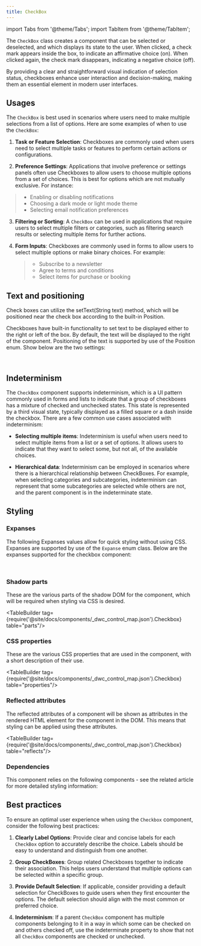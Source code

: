```yaml
---
title: CheckBox
---
```


import Tabs from '@theme/Tabs';
import TabItem from '@theme/TabItem';

<DocChip chip="shadow" />

<DocChip chip="name" label="dwc-checkbox" />

<JavadocLink type="foundation" location="com/webforj/component/optioninput/CheckBox" top='true'/>

The `CheckBox` class creates a component that can be selected or deselected, and which displays its state to the user. When clicked, a check mark appears inside the box, to indicate an affirmative choice (on). When clicked again, the check mark disappears, indicating a negative choice (off).

By providing a clear and straightforward visual indication of selection status, checkboxes enhance user interaction and decision-making, making them an essential element in modern user interfaces.

## Usages

The `CheckBox` is best used in scenarios where users need to make multiple selections from a list of options. Here are some examples of when to use the `CheckBox`:

1. **Task or Feature Selection**: Checkboxes are commonly used when users need to select multiple tasks or features to perform certain actions or configurations.

2. **Preference Settings**: Applications that involve preference or settings panels often use Checkboxes to allow users to choose multiple options from a set of choices. This is best for options which are not mutually exclusive. For instance:

> - Enabling or disabling notifications
> - Choosing a dark mode or light mode theme
> - Selecting email notification preferences

3. **Filtering or Sorting**: A `CheckBox` can be used in applications that require users to select multiple filters or categories, such as filtering search results or selecting multiple items for further actions.

4. **Form Inputs**: Checkboxes are commonly used in forms to allow users to select multiple options or make binary choices. For example:
   > - Subscribe to a newsletter
   > - Agree to terms and conditions
   > - Select items for purchase or booking

## Text and positioning

Check boxes can utilize the <JavadocLink type="foundation" location="com/webforj/component/AbstractOptionInput" code='true' suffix='#setText(java.lang.String)'>setText(String text)</JavadocLink> method, which will be positioned near the check box according to the built-in <JavadocLink type="foundation" location="com/webforj/component/TextPosition" code='true' suffix=''>Position</JavadocLink>.

Checkboxes have built-in functionality to set text to be displayed either to the right or left of the box. By default, the text will be displayed to the right of the component. Positioning of the text is supported by use of the <JavadocLink type="foundation" location="com/webforj/component/TextPosition" code='true' suffix=''>Position</JavadocLink> enum. Show below are the two settings: <br/>

<ComponentDemo 
path='https://demo.webforj.com/webapp/controlsamples/checkboxhorizontaltext?' 
javaE='https://raw.githubusercontent.com/webforj/webforj-docs-samples/refs/heads/main/src/main/java/com/webforj/samples/views/checkbox/CheckboxHorizontalTextView.java'
javaC='https://raw.githubusercontent.com/webforj/ControlSamples/main/src/main/code_snippets/checkbox/Horizontal.txt'
height = '200px'
/>

<br/>

## Indeterminism

The `CheckBox` component supports indeterminism, which is a UI pattern commonly used in forms and lists to indicate that a group of checkboxes has a mixture of checked and unchecked states. This state is represented by a third visual state, typically displayed as a filled square or a dash inside the checkbox. There are a few common use cases associated with indeterminism:

- **Selecting multiple items**: Indeterminism is useful when users need to select multiple items from a list or a set of options. It allows users to indicate that they want to select some, but not all, of the available choices.

- **Hierarchical data**: Indeterminism can be employed in scenarios where there is a hierarchical relationship between CheckBoxes. For example, when selecting categories and subcategories, indeterminism can represent that some subcategories are selected while others are not, and the parent component is in the indeterminate state.

<ComponentDemo 
path='https://demo.webforj.com/webapp/controlsamples/checkboxindeterminate?' 
javaE='https://raw.githubusercontent.com/webforj/webforj-docs-samples/refs/heads/main/src/main/java/com/webforj/samples/views/checkbox/CheckboxIndeterminateView.java'
javaC='https://raw.githubusercontent.com/webforj/ControlSamples/main/src/main/code_snippets/checkbox/Indeterminate.txt'
cssURL='https://raw.githubusercontent.com/webforj/ControlSamples/main/src/main/resources/css/checkbox/checkboxIndeterminate.css' 
height = '150px'
/>

## Styling

### Expanses

The following <JavadocLink type="foundation" location="com/webforj/component/Expanse"> Expanses values </JavadocLink> allow for quick styling without using CSS.
Expanses are supported by use of the `Expanse` enum class. Below are the expanses supported for the checkbox component: <br/>

<ComponentDemo 
path='https://demo.webforj.com/webapp/controlsamples/checkboxexpanse?' 
javaE='https://raw.githubusercontent.com/webforj/webforj-docs-samples/refs/heads/main/src/main/java/com/webforj/samples/views/checkbox/CheckboxExpanseView.java'
javaC='https://raw.githubusercontent.com/webforj/ControlSamples/main/src/main/code_snippets/checkbox/Expanse.txt'
cssURL='https://raw.githubusercontent.com/webforj/ControlSamples/main/src/main/resources/css/checkbox/checkboxExpanse.css' 
height = '100px'
/>

<br/>

### Shadow parts

These are the various parts of the shadow DOM for the component, which will be required when styling via CSS is desired.

<TableBuilder tag={require('@site/docs/components/\_dwc_control_map.json').Checkbox} table="parts"/>

### CSS properties

These are the various CSS properties that are used in the component, with a short description of their use.

<TableBuilder tag={require('@site/docs/components/\_dwc_control_map.json').Checkbox} table="properties"/>

### Reflected attributes

The reflected attributes of a component will be shown as attributes in the rendered HTML element for the component in the DOM. This means that styling can be applied using these attributes.

<TableBuilder tag={require('@site/docs/components/\_dwc_control_map.json').Checkbox} table="reflects"/>

### Dependencies

This component relies on the following components - see the related article for more detailed styling information:

<TableBuilder tag='dwc-checkbox' table="dependencies"/>

## Best practices

To ensure an optimal user experience when using the `Checkbox` component, consider the following best practices:

1. **Clearly Label Options**: Provide clear and concise labels for each `CheckBox` option to accurately describe the choice. Labels should be easy to understand and distinguish from one another.

2. **Group CheckBoxes**: Group related Checkboxes together to indicate their association. This helps users understand that multiple options can be selected within a specific group.

3. **Provide Default Selection**: If applicable, consider providing a default selection for CheckBoxes to guide users when they first encounter the options. The default selection should align with the most common or preferred choice.

4. **Indeterminism**: If a parent `CheckBox` component has multiple components belonging to it in a way in which some can be checked on and others checked off, use the indeterminate property to show that not all `CheckBox` components are checked or unchecked.
